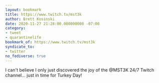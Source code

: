 ```yaml
---
layout: bookmark
title: https://www.twitch.tv/mst3k
author: Brett Kosinski
date: 2020-11-27 21:28:00.000000000 -07:00
category:
- tweet
- quarantinelife
bookmark_of: https://www.twitch.tv/mst3k
syndicate_to:
- twitter
no_fediverse: true
---
```

I can't believe I only just discovered the joy of the @MST3K 24/7 Twitch channel... just in time for Turkey Day!
